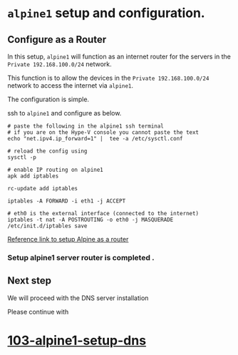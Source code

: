 # `alpine1` setup and configuration.

## Configure as a Router 

In this setup, `alpine1` will function as an internet router for the servers in the  `Private 192.168.100.0/24` network.

This function is to allow the devices in the `Private 192.168.100.0/24` network to access the internet via `alpine1`. 

The configuration is simple.

ssh to `alpine1` and configure as below.
```
# paste the following in the alpine1 ssh terminal
# if you are on the Hype-V console you cannot paste the text
echo "net.ipv4.ip_forward=1" |  tee -a /etc/sysctl.conf

# reload the config using
sysctl -p

# enable IP routing on alpine1
apk add iptables

rc-update add iptables

iptables -A FORWARD -i eth1 -j ACCEPT

# eth0 is the external interface (connected to the internet)
iptables -t nat -A POSTROUTING -o eth0 -j MASQUERADE 
/etc/init.d/iptables save

```

[Reference link to setup Alpine as a router](https://cylab.be/blog/221/a-light-nat-router-and-dhcp-server-with-alpine-linux)


### Setup alpine1 server router is completed .


## Next step

We will proceed with the DNS server installation 

Please continue with 
# [103-alpine1-setup-dns](./103-alpine1-setup-dns.md)
